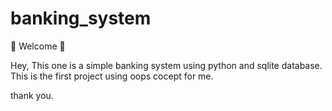 # banking_system
:tada: Welcome :tada:

 Hey, This one is a simple banking system using python and sqlite database.
 This is the first project using oops cocept for me. 
 
 thank you.
